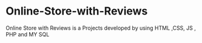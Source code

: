 # Online-Store-with-Reviews
 Online Store with Reviews is a Projects developed by using HTML ,CSS, JS , PHP and MY SQL
